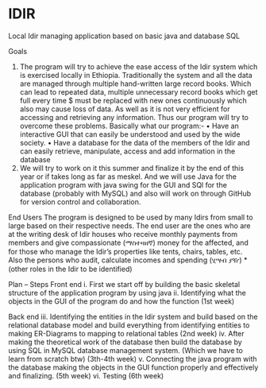 # IDIR
Local Idir managing application based on basic java and database SQL

Goals
1.	The program will try to achieve the ease access of the Idir system which is exercised locally in Ethiopia.
Traditionally the system and all the data are managed through multiple hand-written large record books. Which can lead to repeated data, multiple unnecessary record books which get full every time $ must be replaced with new ones continuously which also may cause loss of data. As well as it is not very efficient for accessing and retrieving any information.
Thus our program will try to overcome these problems. Basically what our program:-
•	Have an interactive GUI that can easily be understood and used by the wide society.
•	Have a database for the data of the members of the Idir and can easily retrieve, manipulate, access and add information in the database
2.	We will try to work on it this summer and finalize it by the end of this year or if takes long as far as meskel. 
And we will use Java for the application program with java swing for the GUI and SQl for the database (probably with MySQL) and also will work on through GitHub for version control and collaboration. 

End Users
The program is designed to be used by many Idirs from small to large based on their respective needs.
The end user are the ones who are at the writing desk of Idir houses who receive monthly payments from members and give compassionate (ማስተዛዘኛ) money for the affected, and for those who manage the Idir’s properties like tents, chairs, tables, etc.
Also the persons who audit, calculate incomes and spending (ሂሣብ ያዥ)
*(other roles in the Idir to be identified)

Plan – Steps 
Front end
i.	First we start off by building the basic skeletal structure of the application program by using java 
ii.	Identifying what the objects in the GUI of the program do and how the function (1st week)

Back end
iii.	Identifying the entities in the Idir system and build based on the relational database model and build everything from identifying entities to making ER-Diagrams to mapping to relational tables (2nd week)
iv.	After making the theoretical work of the database then build the database by using SQL in MySQL database management system.
(Which we have to learn from scratch btw) (3th-4th week)
v.	Connecting the java program with the database making the objects in the GUI function properly and effectively and finalizing. (5th week)
vi.	Testing (6th week)

